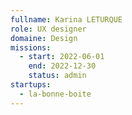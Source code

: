 ```yaml
---
fullname: Karina LETURQUE 
role: UX designer
domaine: Design
missions:
  - start: 2022-06-01
    end: 2022-12-30
    status: admin
startups:
  - la-bonne-boite
---
```


